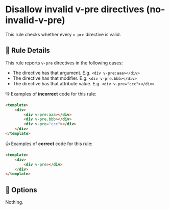 # Disallow invalid v-pre directives (no-invalid-v-pre)

This rule checks whether every `v-pre` directive is valid.

## :book: Rule Details

This rule reports `v-pre` directives in the following cases:

- The directive has that argument. E.g. `<div v-pre:aaa></div>`
- The directive has that modifier. E.g. `<div v-pre.bbb></div>`
- The directive has that attribute value. E.g. `<div v-pre="ccc"></div>`

:-1: Examples of **incorrect** code for this rule:

```html
<template>
    <div>
        <div v-pre:aaa></div>
        <div v-pre.bbb></div>
        <div v-pre="ccc"></div>
    </div>
</template>
```

:+1: Examples of **correct** code for this rule:

```html
<template>
    <div>
        <div v-pre></div>
    </div>
</template>
```

## :wrench: Options

Nothing.
